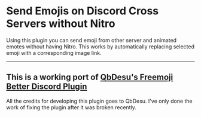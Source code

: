# Send Emojis on Discord Cross Servers without Nitro

Using this plugin you can send emoji from other server and animated emotes without having Nitro. This works by automatically replacing selected emoji with a corresponding image link.

---

## This is a working port of [QbDesu's Freemoji Better Discord Plugin](https://github.com/QbDesu/BetterDiscordAddons/tree/potato/Plugins/Freemoji)
All the credits for developing this plugin goes to QbDesu.
I've only done the work of fixing the plugin after it was broken recently.
